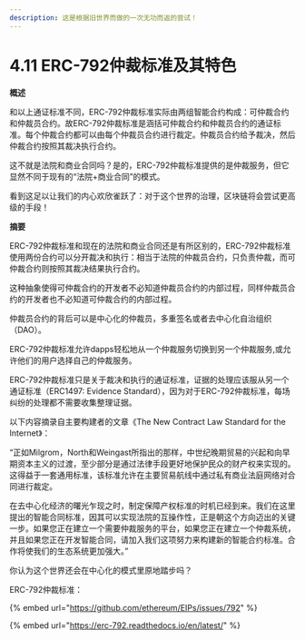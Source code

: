 ```yaml
---
description: 这是根据旧世界而做的一次无功而返的尝试！
---
```


# 4.11 ERC-792仲裁标准及其特色

**概述**

和以上通证标准不同，ERC-792仲裁标准实际由两组智能合约构成：可仲裁合约和仲裁员合约。故ERC-792仲裁标准是涵括可仲裁合约和仲裁员合约的通证标准。每个仲裁合约都可以由每个仲裁员合约进行裁定。仲裁员合约给予裁决，然后仲裁合约按照其裁决执行合约。

这不就是法院和商业合同吗？是的，ERC-792仲裁标准提供的是仲裁服务，但它显然不同于现有的“法院+商业合同”的模式。

看到这足以让我们的内心欢欣雀跃了：对于这个世界的治理，区块链将会尝试更高级的手段！

**摘要**

ERC-792仲裁标准和现在的法院和商业合同还是有所区别的，ERC-792仲裁标准使用两份合约可以分开裁决和执行：相当于法院的仲裁员合约，只负责仲裁，而可仲裁合约则按照其裁决结果执行合约。

这种抽象使得可仲裁合约的开发者不必知道仲裁员合约的内部过程，同样仲裁员合约的开发者也不必知道可仲裁合约的内部过程。

仲裁员合约的背后可以是中心化的仲裁员，多重签名或者去中心化自治组织（DAO）。

ERC-792仲裁标准允许dapps轻松地从一个仲裁服务切换到另一个仲裁服务,或允许他们的用户选择自己的仲裁服务。

ERC-792仲裁标准只是关于裁决和执行的通证标准，证据的处理应该服从另一个通证标准（ERC1497: Evidence Standard），因为对于ERC-792仲裁标准，每场纠纷的处理都不需要收集整理证据。

以下内容摘录自主要构建者的文章《The New Contract Law Standard for the Internet》：

“正如Milgrom，North和Weingast所指出的那样，中世纪晚期贸易的兴起和向早期资本主义的过渡，至少部分是通过法律手段更好地保护民众的财产权来实现的。这得益于一套通用标准，该标准允许在主要贸易航线中通过私有商业法庭网络对合同进行裁定。

在去中心化经济的曙光乍现之时，制定保障产权标准的时机已经到来。我们在这里提出的智能合同标准，因其可以实现法院的互操作性，正是朝这个方向迈出的关键一步。如果您正在建立一个需要仲裁服务的平台，如果您正在建立一个仲裁系统，并且如果您正在开发智能合同，请加入我们这项努力来构建新的智能合约标准。合作将使我们的生态系统更加强大。”

你认为这个世界还会在中心化的模式里原地踏步吗？

ERC-792仲裁标准：

{% embed url="https://github.com/ethereum/EIPs/issues/792" %}

{% embed url="https://erc-792.readthedocs.io/en/latest/" %}
